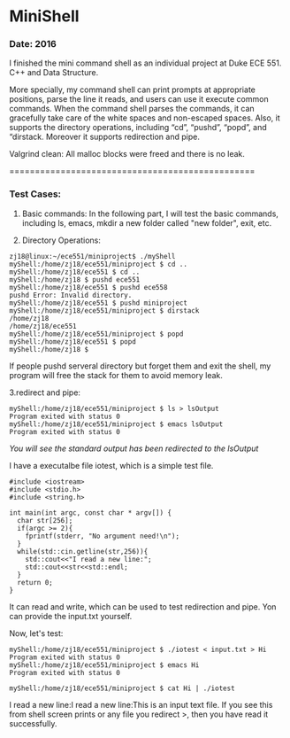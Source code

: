 # MiniShell
### Date: 2016

I finished the mini command shell as an individual project at Duke ECE 551. C++ and Data Structure. 

More specially, my command shell can print prompts at appropriate positions, parse the line it reads, and users can use it execute common commands. When the command shell parses the commands, it can gracefully take care of the white spaces and non-escaped spaces. Also, it supports the directory operations, including “cd”, “pushd”, “popd”, 
and “dirstack. Moreover it supports redirection and pipe. 

Valgrind clean: All malloc blocks were freed and there is no leak.


================================================
### Test Cases:

1. Basic commands: 
In the following part, I will test the basic commands, including ls, emacs, mkdir a new folder called "new folder", exit, etc.


2. Directory Operations:

```
zj18@linux:~/ece551/miniproject$ ./myShell 
myShell:/home/zj18/ece551/miniproject $ cd ..
myShell:/home/zj18/ece551 $ cd ..
myShell:/home/zj18 $ pushd ece551
myShell:/home/zj18/ece551 $ pushd ece558
pushd Error: Invalid directory.
myShell:/home/zj18/ece551 $ pushd miniproject
myShell:/home/zj18/ece551/miniproject $ dirstack
/home/zj18
/home/zj18/ece551
myShell:/home/zj18/ece551/miniproject $ popd
myShell:/home/zj18/ece551 $ popd
myShell:/home/zj18 $ 
```

If people pushd serveral directory but forget them and exit the shell, my program will free the 
stack for them to avoid memory leak.


3.redirect and pipe:

```
myShell:/home/zj18/ece551/miniproject $ ls > lsOutput
Program exited with status 0
myShell:/home/zj18/ece551/miniproject $ emacs lsOutput  
Program exited with status 0
```

*You will see the standard output has been redirected to the lsOutput*

I have a executalbe file iotest, which is a simple test file.

```
#include <iostream>
#include <stdio.h>
#include <string.h>

int main(int argc, const char * argv[]) {
  char str[256];
  if(argc >= 2){
    fprintf(stderr, "No argument need!\n");
  }
  while(std::cin.getline(str,256)){
    std::cout<<"I read a new line:";
    std::cout<<str<<std::endl;
  }
  return 0;
}
```

It can read and write, which can be used to test redirection and pipe. Yon can provide the input.txt yourself.

Now, let's test:

```
myShell:/home/zj18/ece551/miniproject $ ./iotest < input.txt > Hi
Program exited with status 0
myShell:/home/zj18/ece551/miniproject $ emacs Hi     
Program exited with status 0

myShell:/home/zj18/ece551/miniproject $ cat Hi | ./iotest
```
I read a new line:I read a new line:This is an input text file. If you see this from shell screen prints or any file you redirect >, then you have read it successfully.